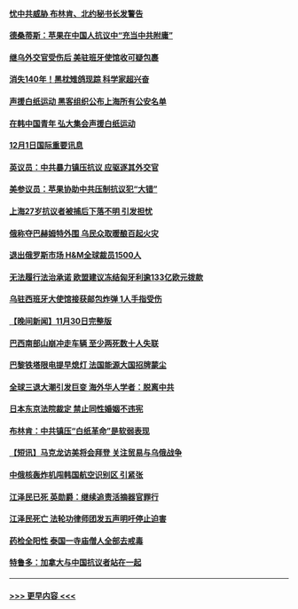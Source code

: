 #### [忧中共威胁 布林肯、北约秘书长发警告](../pages/prog202/a103588430.md?t=12020401) 
#### [德桑蒂斯：苹果在中国人抗议中“充当中共附庸”](../pages/prog202/a103588389.md?t=12020401) 
#### [继乌外交官受伤后 美驻班牙使馆收可疑包裹](../pages/prog202/a103588334.md?t=12020401) 
#### [消失140年！黑枕雉鸽现踪 科学家超兴奋](../pages/prog202/a103588302.md?t=12020401) 
#### [声援白纸运动 黑客组织公布上海所有公安名单](../pages/prog202/a103588266.md?t=12020401) 
#### [在韩中国青年 弘大集会声援白纸运动](../pages/prog202/a103588175.md?t=12020401) 
#### [12月1日国际重要讯息](../pages/prog202/a103588162.md?t=12020401) 
#### [英议员：中共暴力镇压抗议 应驱逐其外交官](../pages/prog202/a103588150.md?t=12020401) 
#### [美参议员：苹果协助中共压制抗议犯“大错”](../pages/prog202/a103588153.md?t=12020401) 
#### [上海27岁抗议者被捕后下落不明 引发担忧](../pages/prog202/a103588157.md?t=12020401) 
#### [俄称夺巴赫姆特外围 乌民众取暖酿百起火灾](../pages/prog202/a103588108.md?t=12020401) 
#### [退出俄罗斯市场 H&M全球裁员1500人](../pages/prog202/a103588104.md?t=12020401) 
#### [无法履行法治承诺 欧盟建议冻结匈牙利逾133亿欧元拨款](../pages/prog202/a103588022.md?t=12020401) 
#### [乌驻西班牙大使馆接获邮包炸弹 1人手指受伤](../pages/prog202/a103587966.md?t=12020401) 
#### [【晚间新闻】11月30日完整版](../pages/prog202/a103587943.md?t=12020401) 
#### [巴西南部山崩冲走车辆 至少两死数十人失联](../pages/prog202/a103587928.md?t=12020401) 
#### [巴黎铁塔限电提早熄灯 法国能源大国招牌蒙尘](../pages/prog202/a103587888.md?t=12020401) 
#### [全球三退大潮引发巨变 海外华人学者：脱离中共](../pages/prog202/a103587542.md?t=12020401) 
#### [日本东京法院裁定 禁止同性婚姻不违宪](../pages/prog202/a103587791.md?t=12020401) 
#### [布林肯：中共镇压“白纸革命”是软弱表现](../pages/prog202/a103587617.md?t=12020401) 
#### [【短讯】马克龙访美将会拜登 关注贸易与乌俄战争](../pages/prog202/a103587527.md?t=12020401) 
#### [中俄核轰炸机闯韩国航空识别区 引紧张](../pages/prog202/a103587457.md?t=12020401) 
#### [江泽民已死 英勋爵：继续追责活摘器官罪行](../pages/prog202/a103587398.md?t=12020401) 
#### [江泽民死亡 法轮功律师团发五声明吁停止迫害](../pages/prog202/a103587308.md?t=12020401) 
#### [药检全阳性 泰国一寺庙僧人全部去戒毒](../pages/prog202/a103587172.md?t=12020401) 
#### [特鲁多：加拿大与中国抗议者站在一起](../pages/prog202/a103587169.md?t=12020401) 

----
#### [ >>> 更早内容 <<< ](../indexes/prog202-earlier.md)
